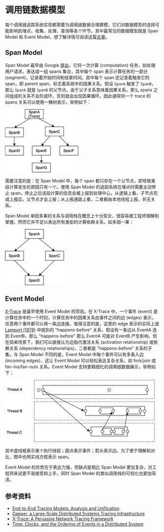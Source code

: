 # 调用链数据模型

每个调用链追踪系统实现都需要为调用链数据合理建模，它们对数据模型的选择可能影响到埋点、收集、处理、查询等各个环节。其中最常见的数据模型就是 Span Model 和 Event Model，想了解详情可阅读这篇[文章](http://cs.brown.edu/~rfonseca/pubs/leavitt.pdf)。

## Span Model

Span Model 最早由 Google [提出](http://static.googleusercontent.com/media/research.google.com/zh-CN//archive/papers/dapper-2010-1.pdf)，它将一次计算 (computation) 任务，如处理用户请求，表达成一组 spans 集合，其中每个 span 表示计算任务的一部分 (segment)，记录着开始时间和结束时间。其中每个 span 还记录着触发它的 span，即 parent span，标志着系统中的因果关系。假设 `SpanA` 触发了 `SpanB`，那么 `SpanA` 就是 `SpanB` 的父节点。由于父子关系意味着因果关系，那么 spans 之间组成的关系不会形成环，否则就会出现因果循环。因此通常同一个 trace 的 spans 关系可以使用一棵树表示，举例如下：

![span-model](./span-model.png)

需要注意的是：在 Span Model 中，每个 span 都只存在一个父节点，即导致某段计算发生的原因只有一个。使用 Span Model 的追踪系统在埋点时需要主动停止 span，停止之后该段计算的信息会被上报到处理中心。从逻辑上看，子节点完成上报后，父节点才会上报；从上报通路上看，二者都由本地线程上报，并无关系。

Span Model 单因多果的关系与调用栈在概念上十分契合，很容易被工程师理解和掌握。然而它并不足以表达所有类型的计算依赖关系，如多因一果：

![diamond](./diamond.png)

## Event Model

[X-Trace](http://www.icsi.berkeley.edu/pubs/networking/xtrace07.pdf) 是最早使用 Event Model 的项目。在 X-Trace 中，一个事件 (event) 是计算任务中的一个时刻，计算任务中的因果关系由事件之间的边 (edges) 表示，任意两个事件都可以用一条边连接。值得注意的是，这里的 edge 表示的实际上是 [Lamport (1978)](https://lamport.azurewebsites.net/pubs/time-clocks.pdf) 中提到的 "happens-before" 关系，假设有一条边从 EventA 连到 EventB，那么 "happens-before" 那么 EventA 可能对 EventB 产生影响。但在简单场景下，我们可以直接认为边指代激活关系 (activation relationship) 或依赖关系 (dependency relationships)，二者都是 "happens-before" 关系的子集。与 Span Model 不同的是，Event Model 中每个事件可以有多条入边 (incoming edges)，这让 Event Model 可以轻松表达复杂关系，如 fork/join 或 fan-ins/fan-outs 关系。Event Model 支持更精细化的调用链数据展示，举例如下：

![event-model](./event-model.png)

其中虚线框表示某个执行线程；圆点表示事件；箭头表示边。为了便于理解和对比，图中也用实线方框表示 span。

Event Model 的优势在于表达力强，但缺点是相比 Span Model 更加复杂，对工程师来说更不易接受和上手，同时 Span Model 的类似调用栈的可视化也更加简洁。

## 参考资料

* [End-to-End Tracing Models: Analysis and Unification](http://cs.brown.edu/~rfonseca/pubs/leavitt.pdf)
* [Dapper, a Large-Scale Distributed Systems Tracing Infrastructure](http://static.googleusercontent.com/media/research.google.com/zh-CN//archive/papers/dapper-2010-1.pdf)
* [X-Trace: A Pervasive Network Tracing Framework](http://www.icsi.berkeley.edu/pubs/networking/xtrace07.pdf)
* [Time, Clocks, and the Ordering of Events in a Distributed System](https://lamport.azurewebsites.net/pubs/time-clocks.pdf)

